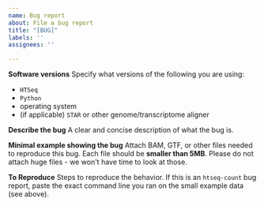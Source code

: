 ```yaml
---
name: Bug report
about: File a bug report
title: "[BUG]"
labels: ''
assignees: ''

---
```


**Software versions**
Specify what versions of the following you are using:
- `HTSeq`
- `Python`
- operating system
- (if applicable) `STAR` or other genome/transcriptome aligner

**Describe the bug**
A clear and concise description of what the bug is.

**Minimal example showing the bug**
Attach BAM, GTF, or other files needed to reproduce this bug. Each file should be **smaller than 5MB**. Please do not attach huge files - we won't have time to look at those.

**To Reproduce**
Steps to reproduce the behavior. If this is an `htseq-count` bug report, paste the exact command line you ran on the small example data (see above).
